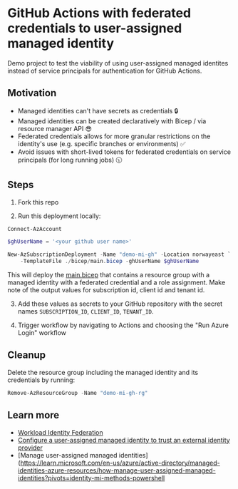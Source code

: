 # GitHub Actions with federated credentials to user-assigned managed identity

Demo project to test the viability of using user-assigned managed identites instead of service principals for authentication for GitHub Actions.

## Motivation

- Managed identities can't have secrets as credentials 🔒
- Managed identities can be created declaratively with Bicep / via resource manager API 😎
- Federated credentials allows for more granular restrictions on the identity's use (e.g. specific branches or environments) ✅
- Avoid issues with short-lived tokens for federated credentials on service principals (for long running jobs) 🕥

## Steps

1. Fork this repo

2. Run this deployment locally:

```powershell
Connect-AzAccount

$ghUserName = '<your github user name>'

New-AzSubscriptionDeployment -Name "demo-mi-gh" -Location norwayeast `
    -TemplateFile ./bicep/main.bicep -ghUserName $ghUserName
```

This will deploy the [main.bicep](./bicep/main.bicep) that contains a resource group with a managed identity with a federated credential and a role assignment. Make note of the output values for subscription id, client id and tenant id.

3. Add these values as secrets to your GitHub repository with the secret names `SUBSCRIPTION_ID`, `CLIENT_ID`, `TENANT_ID`.

4. Trigger workflow by navigating to Actions and choosing the "Run Azure Login" workflow

## Cleanup

Delete the resource group including the managed identity and its credentials by running:

```powershell
Remove-AzResourceGroup -Name "demo-mi-gh-rg"
```

## Learn more

- [Workload Identity Federation](https://learn.microsoft.com/en-us/azure/active-directory/develop/workload-identity-federation)
- [Configure a user-assigned managed identity to trust an external identity provider ](https://learn.microsoft.com/en-us/azure/active-directory/develop/workload-identity-federation-create-trust-user-assigned-managed-identity?pivots=identity-wif-mi-methods-azp)
- [Manage user-assigned managed identities](https://learn.microsoft.com/en-us/azure/active-directory/managed-identities-azure-resources/how-manage-user-assigned-managed-identities?pivots=identity-mi-methods-powershell
